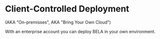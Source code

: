 # Client-Controlled Deployment
(AKA "On-premisses", AKA "Bring Your Own Cloud")

With an enterprise account you can deploy BELA in your own environment.

